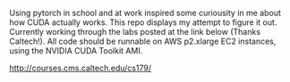 Using pytorch in school and at work inspired some curiousity in me about how CUDA actually works. This repo displays my attempt to figure it out. Currently working through the labs posted at the link below (Thanks Caltech!). All code should be runnable on AWS p2.xlarge EC2 instances, using the NVIDIA CUDA Toolkit AMI.


http://courses.cms.caltech.edu/cs179/
